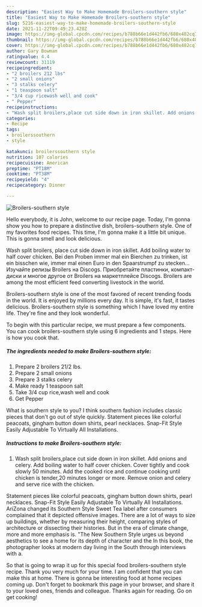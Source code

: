 ```yaml
---
description: "Easiest Way to Make Homemade Broilers-southern style"
title: "Easiest Way to Make Homemade Broilers-southern style"
slug: 5216-easiest-way-to-make-homemade-broilers-southern-style
date: 2021-11-22T09:49:23.428Z
image: https://img-global.cpcdn.com/recipes/b788b66e1d442fb6/680x482cq70/broilers-southern-style-recipe-main-photo.jpg
thumbnail: https://img-global.cpcdn.com/recipes/b788b66e1d442fb6/680x482cq70/broilers-southern-style-recipe-main-photo.jpg
cover: https://img-global.cpcdn.com/recipes/b788b66e1d442fb6/680x482cq70/broilers-southern-style-recipe-main-photo.jpg
author: Gary Bowman
ratingvalue: 4.4
reviewcount: 31119
recipeingredient:
- "2 broilers 212 lbs"
- "2 small onions"
- "3 stalks celery"
- "1 teaspoon salt"
- "3/4 cup ricewash well and cook"
- " Pepper"
recipeinstructions:
- "Wash split broilers,place cut side down in iron skillet. Add onions and celery. Add boiling water to half cover chicken. Cover tightly and cook slowly 50 minutes. Add the cooked rice and continue cooking until chicken is tender,20 minutes longer or more. Remove onion and celery and serve rice with the chicken."
categories:
- Recipe
tags:
- broilerssouthern
- style

katakunci: broilerssouthern style 
nutrition: 107 calories
recipecuisine: American
preptime: "PT18M"
cooktime: "PT38M"
recipeyield: "4"
recipecategory: Dinner

---
```



![Broilers-southern style](https://img-global.cpcdn.com/recipes/b788b66e1d442fb6/680x482cq70/broilers-southern-style-recipe-main-photo.jpg)

Hello everybody, it is John, welcome to our recipe page. Today, I'm gonna show you how to prepare a distinctive dish, broilers-southern style. One of my favorites food recipes. This time, I'm gonna make it a little bit unique. This is gonna smell and look delicious.

Wash split broilers, place cut side down in iron skillet. Add boiling water to half cover chicken. Bei den Proben immer mal ein Bierchen zu trinken, ist ein bisschen wie, immer mal einen Euro in den Spaarstrumpf zu stecken… Изучайте релизы Broilers на Discogs. Приобретайте пластинки, компакт-диски и многое другое от Broilers на маркетплейсе Discogs. Broilers are among the most efficient feed converting livestock in the world.

Broilers-southern style is one of the most favored of recent trending foods in the world. It is enjoyed by millions every day. It is simple, it's fast, it tastes delicious. Broilers-southern style is something which I have loved my entire life. They're fine and they look wonderful.


To begin with this particular recipe, we must prepare a few components. You can cook broilers-southern style using 6 ingredients and 1 steps. Here is how you cook that.

<!--inarticleads1-->

##### The ingredients needed to make Broilers-southern style:

1. Prepare 2 broilers 21/2 lbs.
1. Prepare 2 small onions
1. Prepare 3 stalks celery
1. Make ready 1 teaspoon salt
1. Take 3/4 cup rice,wash well and cook
1. Get  Pepper


What is southern style to you? I think southern fashion includes classic pieces that don&#39;t go out of style quickly. Statement pieces like colorful peacoats, gingham button down shirts, pearl necklaces. Snap-Fit Style Easily Adjustable To Virtually All Installations. 

<!--inarticleads2-->

##### Instructions to make Broilers-southern style:

1. Wash split broilers,place cut side down in iron skillet. Add onions and celery. Add boiling water to half cover chicken. Cover tightly and cook slowly 50 minutes. Add the cooked rice and continue cooking until chicken is tender,20 minutes longer or more. Remove onion and celery and serve rice with the chicken.


Statement pieces like colorful peacoats, gingham button down shirts, pearl necklaces. Snap-Fit Style Easily Adjustable To Virtually All Installations. AriZona changed its Southern Style Sweet Tea label after consumers complained that it depicted offensive images. There are a lot of ways to size up buildings, whether by measuring their height, comparing styles of architecture or dissecting their histories. But in the era of climate change, more and more emphasis is. &#34;The New Southern Style urges us beyond aesthetics to see a home for its depth of character and the In this book, the photographer looks at modern day living in the South through interviews with a. 

So that is going to wrap it up for this special food broilers-southern style recipe. Thank you very much for your time. I am confident that you can make this at home. There is gonna be interesting food at home recipes coming up. Don't forget to bookmark this page in your browser, and share it to your loved ones, friends and colleague. Thanks again for reading. Go on get cooking!
